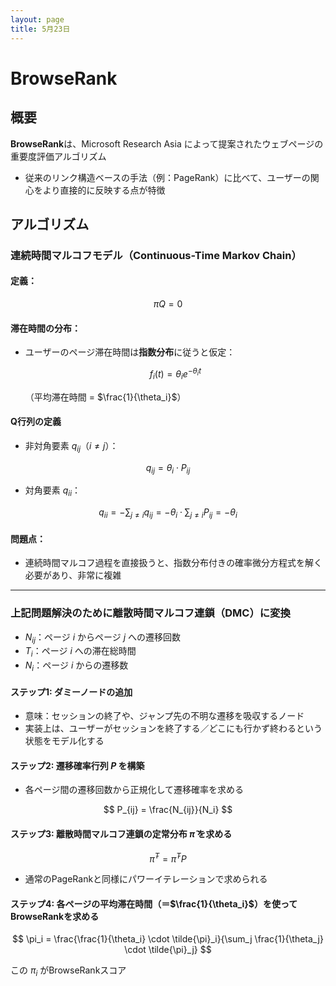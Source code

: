 ```yaml
---
layout: page
title: 5月23日
---
```


<script>
window.MathJax = {
  tex: {
    inlineMath: [['$', '$'], ['\\(', '\\)']]
  },
  svg: {
    fontCache: 'global'
  }
};
</script>
<script async src="https://cdn.jsdelivr.net/npm/mathjax@3/es5/tex-mml-chtml.js"></script>

# BrowseRank

## 概要

**BrowseRank**は、Microsoft Research Asia によって提案されたウェブページの重要度評価アルゴリズム

- 従来のリンク構造ベースの手法（例：PageRank）に比べて、ユーザーの関心をより直接的に反映する点が特徴

## アルゴリズム

### 連続時間マルコフモデル（Continuous-Time Markov Chain）

#### 定義：

$$
\pi Q = 0
$$

#### 滞在時間の分布：

- ユーザーのページ滞在時間は**指数分布**に従うと仮定：

  $$
  f_i(t) = \theta_i e^{-\theta_i t}
  $$

  （平均滞在時間 = $\frac{1}{\theta_i}$）

#### Q行列の定義

- 非対角要素 $q_{ij}$（$i \ne j$）：

$$
q_{ij} = \theta_i \cdot P_{ij}
$$

- 対角要素 $q_{ii}$：

$$
q_{ii} = -\sum_{j \ne i} q_{ij} = -\theta_i \cdot \sum_{j \ne i} P_{ij} = -\theta_i
$$

#### 問題点：

- 連続時間マルコフ過程を直接扱うと、指数分布付きの確率微分方程式を解く必要があり、非常に複雑

---

### 上記問題解決のために離散時間マルコフ連鎖（DMC）に変換

- $N_{ij}$：ページ $i$ からページ $j$ への遷移回数
- $T_i$：ページ $i$ への滞在総時間
- $N_i$：ページ $i$ からの遷移数

#### ステップ1: ダミーノードの追加
- 意味：セッションの終了や、ジャンプ先の不明な遷移を吸収するノード
- 実装上は、ユーザーがセッションを終了する／どこにも行かず終わるという状態をモデル化する

#### ステップ2: 遷移確率行列 $P$ を構築

- 各ページ間の遷移回数から正規化して遷移確率を求める

$$
P_{ij} = \frac{N_{ij}}{N_i}
$$

#### ステップ3: 離散時間マルコフ連鎖の定常分布 $\tilde{\pi}$ を求める

$$
\tilde{\pi}^T = \tilde{\pi}^T P
$$

- 通常のPageRankと同様にパワーイテレーションで求められる

#### ステップ4: 各ページの平均滞在時間（＝$\frac{1}{\theta_i}$）を使ってBrowseRankを求める

$$
\pi_i = \frac{\frac{1}{\theta_i} \cdot \tilde{\pi}_i}{\sum_j \frac{1}{\theta_j} \cdot \tilde{\pi}_j}
$$

この $\pi_i$ がBrowseRankスコア